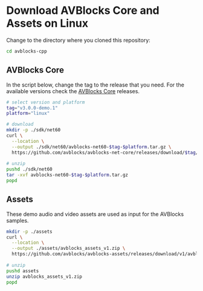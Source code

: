 # Download AVBlocks Core and Assets on Linux

Change to the directory where you cloned this repository:

```bash
cd avblocks-cpp
```

## AVBlocks Core

In the script below, change the tag to the release that you need. For the available versions check the [AVBlocks Core](https://github.com/avblocks/avblocks-core/releases) releases.   

```bash
# select version and platform
tag="v3.0.0-demo.1"
platform="linux"

# download
mkdir -p ./sdk/net60
curl \
  --location \
  --output ./sdk/net60/avblocks-net60-$tag-$platform.tar.gz \
  https://github.com/avblocks/avblocks-net-core/releases/download/$tag/avblocks-net60-$tag-$platform.tar.gz
  
# unzip
pushd ./sdk/net60
tar -xvf avblocks-net60-$tag-$platform.tar.gz
popd
```

## Assets

These demo audio and video assets are used as input for the AVBlocks samples.

```bash
mkdir -p ./assets
curl \
  --location \
  --output ./assets/avblocks_assets_v1.zip \
  https://github.com/avblocks/avblocks-assets/releases/download/v1/avblocks_assets_v1.zip
  
# unzip
pushd assets
unzip avblocks_assets_v1.zip
popd
```

